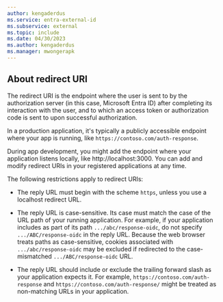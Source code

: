 ```yaml
---
author: kengaderdus
ms.service: entra-external-id
ms.subservice: external
ms.topic: include
ms.date: 04/30/2023
ms.author: kengaderdus
ms.manager: mwongerapk
---
```


## About redirect URI

The redirect URI is the endpoint where the user is sent to by the authorization server (in this case, Microsoft Entra ID) after completing its interaction with the user, and to which an access token or authorization code is sent to upon successful authorization. 

In a production application, it's typically a publicly accessible endpoint where your app is running, like `https://contoso.com/auth-response`.

During app development, you might add the endpoint where your application listens locally, like http://localhost:3000. You can add and modify redirect URIs in your registered applications at any time.

The following restrictions apply to redirect URIs:

- The reply URL must begin with the scheme `https`, unless you use a localhost redirect URL.

- The reply URL is case-sensitive. Its case must match the case of the URL path of your running application. For example, if your application includes as part of its path `.../abc/response-oidc`, do not specify `.../ABC/response-oidc` in the reply URL. Because the web browser treats paths as case-sensitive, cookies associated with `.../abc/response-oidc` may be excluded if redirected to the case-mismatched `.../ABC/response-oidc` URL.

- The reply URL should include or exclude the trailing forward slash as your application expects it. For example, `https://contoso.com/auth-response` and `https://contoso.com/auth-response/` might be treated as non-matching URLs in your application.
